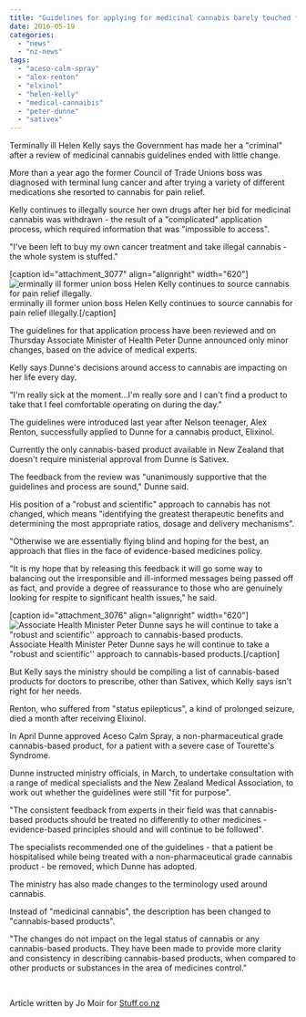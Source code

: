 ```yaml
---
title: "Guidelines for applying for medicinal cannabis barely touched following review"
date: 2016-05-19
categories: 
  - "news"
  - "nz-news"
tags: 
  - "aceso-calm-spray"
  - "alex-renton"
  - "elxinol"
  - "helen-kelly"
  - "medical-cannaibis"
  - "peter-dunne"
  - "sativex"
---
```


Terminally ill Helen Kelly says the Government has made her a "criminal" after a review of medicinal cannabis guidelines ended with little change.

More than a year ago the former Council of Trade Unions boss was diagnosed with terminal lung cancer and after trying a variety of different medications she resorted to cannabis for pain relief.

Kelly continues to illegally source her own drugs after her bid for medicinal cannabis was withdrawn - the result of a "complicated" application process, which required information that was "impossible to access".

"I've been left to buy my own cancer treatment and take illegal cannabis - the whole system is stuffed."

\[caption id="attachment\_3077" align="alignright" width="620"\]![erminally ill former union boss Helen Kelly continues to source cannabis for pain relief illegally.](/wp-content/uploads/2016/05/1463638678259.jpg) erminally ill former union boss Helen Kelly continues to source cannabis for pain relief illegally.\[/caption\]

The guidelines for that application process have been reviewed and on Thursday Associate Minister of Health Peter Dunne announced only minor changes, based on the advice of medical experts.

Kelly says Dunne's decisions around access to cannabis are impacting on her life every day.

"I'm really sick at the moment...I'm really sore and I can't find a product to take that I feel comfortable operating on during the day."

The guidelines were introduced last year after Nelson teenager, Alex Renton, successfully applied to Dunne for a cannabis product, Elixinol.

Currently the only cannabis-based product available in New Zealand that doesn't require ministerial approval from Dunne is Sativex.

The feedback from the review was "unanimously supportive that the guidelines and process are sound," Dunne said.

His position of a "robust and scientific" approach to cannabis has not changed, which means "identifying the greatest therapeutic benefits and determining the most appropriate ratios, dosage and delivery mechanisms".

"Otherwise we are essentially flying blind and hoping for the best, an approach that flies in the face of evidence-based medicines policy.

"It is my hope that by releasing this feedback it will go some way to balancing out the irresponsible and ill-informed messages being passed off as fact, and provide a degree of reassurance to those who are genuinely looking for respite to significant health issues," he said.

\[caption id="attachment\_3076" align="alignright" width="620"\]![Associate Health Minister Peter Dunne says he will continue to take a "robust and scientific'' approach to cannabis-based products.](/wp-content/uploads/2016/05/1463638678259b.jpg) Associate Health Minister Peter Dunne says he will continue to take a "robust and scientific'' approach to cannabis-based products.\[/caption\]

But Kelly says the ministry should be compiling a list of cannabis-based products for doctors to prescribe, other than Sativex, which Kelly says isn't right for her needs.

Renton, who suffered from "status epilepticus", a kind of prolonged seizure, died a month after receiving Elixinol.

In April Dunne approved Aceso Calm Spray, a non-pharmaceutical grade cannabis-based product, for a patient with a severe case of Tourette's Syndrome.

Dunne instructed ministry officials, in March, to undertake consultation with a range of medical specialists and the New Zealand Medical Association, to work out whether the guidelines were still "fit for purpose".

"The consistent feedback from experts in their field was that cannabis-based products should be treated no differently to other medicines - evidence-based principles should and will continue to be followed".

The specialists recommended one of the guidelines - that a patient be hospitalised while being treated with a non-pharmaceutical grade cannabis product - be removed, which Dunne has adopted.

The ministry has also made changes to the terminology used around cannabis.

Instead of "medicinal cannabis", the description has been changed to "cannabis-based products".

"The changes do not impact on the legal status of cannabis or any cannabis-based products. They have been made to provide more clarity and consistency in describing cannabis-based products, when compared to other products or substances in the area of medicines control."

 

Article written by Jo Moir for [Stuff.co.nz](http://www.stuff.co.nz/national/health/80170457/guidelines-for-applying-for-medicinal-cannabis-barely-touched-following-review)
